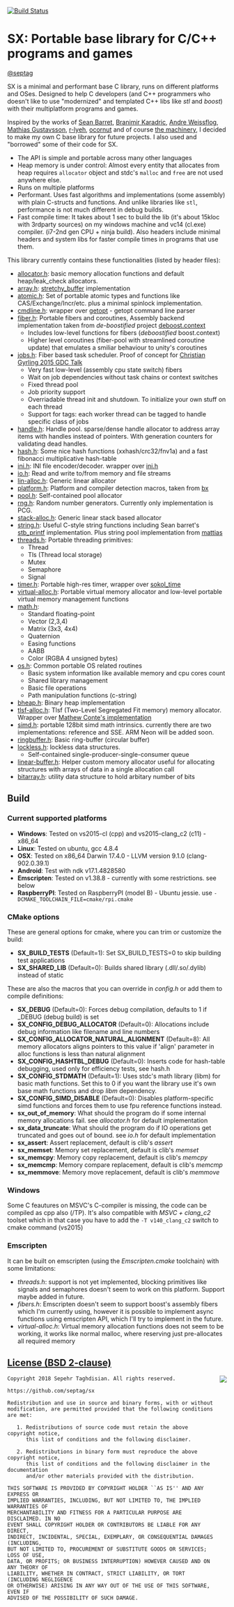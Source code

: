 [![Build Status](https://travis-ci.org/septag/sx.svg?branch=master)](https://travis-ci.org/septag/sx)

# SX: Portable base library for C/C++ programs and games
[@septag](https://twitter.com/septagh)

SX is a minimal and performant base C library, runs on different platforms and OSes. Designed to help C developers (and C++ programmers who doesn't like to use "modernized" and templated C++ libs like _stl_ and _boost_) with their multiplatform programs and games.

Inspired by the works of [Sean Barret](https://github.com/nothings), [Branimir Karadric](https://github.com/bkaradzic), [Andre Weissflog](https://github.com/floooh), [Mathias Gustavsson](https://github.com/mattiasgustavsson), [r-lyeh](https://github.com/r-lyeh), [ocornut](https://github.com/ocornut) and of course [the machinery](https://www.ourmachinery.com), I decided to make my own C base library for future projects. I also used and "borrowed" some of their code for SX.

- The API is simple and portable across many other languages
- Heap memory is under control: Almost every entity that allocates from heap requires `allocator` object and stdc's `malloc` and `free` are not used anywhere else.
- Runs on multiple platforms
- Performant. Uses fast algorithms and implementations (some assembly) with plain C-structs and functions. And unlike libraries like `stl`, performance is not much different in debug builds. 
- Fast compile time: It takes about 1 sec to build the lib (it's about 15kloc with 3rdparty sources) on my windows machine and vc14 (cl.exe) compiler. (i7-2nd gen CPU + ninja build). Also headers include minimal headers and system libs for faster compile times in programs that use them.

This library currently contains these functionalities (listed by header files):

- [allocator.h](include/sx/allocator.h): basic memory allocation functions and default heap/leak_check allocators. 
- [array.h](include/sx/array.h): [stretchy_buffer](https://github.com/nothings/stb/blob/master/stretchy_buffer.h) implementation
- [atomic.h](include/sx/atomic.h): Set of portable atomic types and functions like CAS/Exchange/Incr/etc. plus a minimal spinlock implementation.
- [cmdline.h](include/sx/cmdline.h): wrapper over [getopt](https://github.com/wc-duck/getopt) - getopt command line parser
- [fiber.h](include/sx/fiber.h): Portable fibers and coroutines, Assembly backend implementation taken from _de-boostified_ project [deboost.context](https://github.com/septag/deboost.context)
	- Includes low-level functions for fibers (_deboostified_ boost.context)
	- Higher level coroutines (fiber-pool with streamlined coroutine update) that emulates a smiliar behaviour to unity's coroutines
- [jobs.h](include/sx/jobs.h): Fiber based task scheduler. Proof of concept for [Christian Gyrling 2015 GDC Talk](http://gdcvault.com/play/1022186/Parallelizing-the-Naughty-Dog-Engine)
	- Very fast low-level (assembly cpu state switch) fibers
	- Wait on job dependencies without task chains or context switches
	- Fixed thread pool
	- Job priority support
	- Overriadable thread init and shutdown. To initialize your own stuff on each thread
	- Support for tags: each worker thread can be tagged to handle specific class of jobs
- [handle.h](include/sx/handle.h): Handle pool. sparse/dense handle allocator to address array items with handles instead of pointers. With generation counters for validating dead handles.
- [hash.h](include/sx/hash.h):  Some nice hash functions (xxhash/crc32/fnv1a) and a fast fibonacci multiplicative hash-table
- [ini.h](include/sx/ini.h): INI file encoder/decoder. wrapper over [ini.h](https://github.com/mattiasgustavsson/libs/blob/master/ini.h)
- [io.h](include/sx/io.h): Read and write to/from memory and file streams
- [lin-alloc.h](include/sx/lin-alloc.h): Generic linear allocator
- [platform.h](include/sx/platform.h): Platform and compiler detection macros, taken from [bx](https://github.com/bkaradzic/bx)
- [pool.h](include/sx/pool.h): Self-contained pool allocator
- [rng.h](include/sx/rng.h): Random number generators. Currently only implementation is PCG.
- [stack-alloc.h](include/sx/stack-alloc.h): Generic linear stack based allocator
- [string.h](include/sx/string.h): Useful C-style string functions including Sean barret's [stb_printf](http://github.com/nothings/stb) implementation. Plus string pool implementation from [mattias](https://github.com/mattiasgustavsson/libs/blob/master/strpool.h)
- [threads.h](include/sx/threads.h): Portable threading primitives:
	- Thread
	- Tls (Thread local storage)
	- Mutex
	- Semaphore
	- Signal
- [timer.h](include/sx/timer.h): Portable high-res timer, wrapper over [sokol_time](https://github.com/floooh/sokol)
- [virtual-alloc.h](include/sx/virtual-alloc.h): Portable virtual memory allocator and low-level portable virtual memory management functions
- [math.h](include/sx/math.h): 
	- Standard floating-point
	- Vector (2,3,4)
	- Matrix (3x3, 4x4)
	- Quaternion
	- Easing functions
	- AABB
	- Color (RGBA 4 unsigned bytes)
- [os.h](include/sx/os.h): Common portable OS related routines
	- Basic system information like available memory and cpu cores count
	- Shared library management
	- Basic file operations
	- Path manipulation functions (c-string)
- [bheap.h](include/sx/bheap.h): Binary heap implementation
- [tlsf-alloc.h](include/sx/tlsf-alloc.h): Tlsf (Two-Level Segregated Fit memory) memory allocator. Wrapper over [Mathew Conte's implementation](http://tlsf.baisoku.org)
- [simd.h](include/sx/simd.h): portable 128bit simd math intrinsics. currently there are two implementations: reference and SSE. ARM Neon will be added soon.
- [ringbuffer.h](include/sx/ringbuffer.h): Basic ring-buffer (circular buffer)
- [lockless.h](include/sx/lockless.h): lockless data structures. 
  - Self-contained single-producer-single-consumer queue
- [linear-buffer.h](include/sx/linear-buffer.h): Helper custom memory allocator useful for allocating structures with arrays of data in a single allocation call
- [bitarray.h](include/sx/bitarray.h): utility data structure to hold arbitary number of bits

## Build
### Current supported platforms

- **Windows**: Tested on vs2015-cl (cpp) and vs2015-clang_c2 (c11) - x86_64
- **Linux**: Tested on ubuntu, gcc 4.8.4
- **OSX**: Tested on x86_64 Darwin 17.4.0 - LLVM version 9.1.0 (clang-902.0.39.1)
- **Android**: Test with ndk v17.1.4828580
- **Emscripten**: Tested on v1.38.8 - currently with some restrictions. see below
- **RaspberryPI**: Tested on RaspberryPI (model B) - Ubuntu jessie. use `-DCMAKE_TOOLCHAIN_FILE=cmake/rpi.cmake`

### CMake options

These are general options for cmake, where you can trim or customize the build:  

- **SX_BUILD_TESTS** (Default=1): Set SX_BUILD_TESTS=0 to skip building test applications
- **SX_SHARED_LIB** (Default=0): Builds shared library (.dll/.so/.dylib) instead of static

These are also the macros that you can override in _config.h_ or add them to compile definitions:

- **SX_DEBUG** (Default=0): Forces debug compilation, defaults to 1 if _DEBUG (debug build) is set
- **SX_CONFIG_DEBUG_ALLOCATOR** (Default=0): Allocations include debug information like filename and line numbers
- **SX_CONFIG_ALLOCATOR_NATURAL_ALIGNMENT** (Default=8): All memory allocators aligns pointers to this value if 'align' parameter in alloc functions is less than natural alignment
- **SX_CONFIG_HASHTBL_DEBUG** (Default=0): Inserts code for hash-table debugging, used only for efficiency tests, see hash.h
- **SX_CONFIG_STDMATH** (Default=1): Uses stdc's math library (libm) for basic math functions. Set this to 0 if you want the library use it's own base math functions and drop _libm_ dependency.
- **SX_CONFIG_SIMD_DISABLE** (Default=0): Disables platform-specific simd functions and forces them to use fpu reference functions instead.
- **sx_out_of_memory**: What should the program do if some internal memory allocations fail. see _allocator.h_ for default implementation
- **sx_data_truncate**: What should the program do if IO operations get truncated and goes out of bound. see _io.h_ for default implementation
- **sx_assert**: Assert replacement, default is clib's _assert_
- **sx_memset**: Memory set replacement, default is clib's _memset_
- **sx_memcpy**: Memory copy replacement, default is clib's _memcpy_
- **sx_memcmp**: Memory compare replacement, default is clib's _memcmp_
- **sx_memmove**: Memory move replacement, default is clib's _memmove_

### Windows
Some C feautures on MSVC's C-compiler is missing, the code can be compiled as cpp also (/TP). It's also compatible with *MSVC + clang_c2* toolset which in that case you have to add the ```-T v140_clang_c2``` switch to cmake command (vs2015)

### Emscripten

It can be built on emscripten (using the _Emscripten.cmake_ toolchain) with some limitations:

- _threads.h_: support is not yet implemented, blocking primitives like signals and semaphores doesn't seem to work on this platform. Support maybe added in future.
- _fibers.h_: Emscripten doesn't seem to support boost's assembly fibers which I'm currently using, however it is possible to implement async functions using emscripten API, which I'll try to implement in the future.
- _virtual-alloc.h_: Virtual memory allocation functions does not seem to be working, it works like normal malloc, where reserving just pre-allocates all required memory


[License (BSD 2-clause)](https://github.com/septag/sx/blob/master/LICENSE)
--------------------------------------------------------------------------

<a href="http://opensource.org/licenses/BSD-2-Clause" target="_blank">
<img align="right" src="http://opensource.org/trademarks/opensource/OSI-Approved-License-100x137.png">
</a>

	Copyright 2018 Sepehr Taghdisian. All rights reserved.
	
	https://github.com/septag/sx
	
	Redistribution and use in source and binary forms, with or without
	modification, are permitted provided that the following conditions are met:
	
	   1. Redistributions of source code must retain the above copyright notice,
	      this list of conditions and the following disclaimer.
	
	   2. Redistributions in binary form must reproduce the above copyright notice,
	      this list of conditions and the following disclaimer in the documentation
	      and/or other materials provided with the distribution.
	
	THIS SOFTWARE IS PROVIDED BY COPYRIGHT HOLDER ``AS IS'' AND ANY EXPRESS OR
	IMPLIED WARRANTIES, INCLUDING, BUT NOT LIMITED TO, THE IMPLIED WARRANTIES OF
	MERCHANTABILITY AND FITNESS FOR A PARTICULAR PURPOSE ARE DISCLAIMED. IN NO
	EVENT SHALL COPYRIGHT HOLDER OR CONTRIBUTORS BE LIABLE FOR ANY DIRECT,
	INDIRECT, INCIDENTAL, SPECIAL, EXEMPLARY, OR CONSEQUENTIAL DAMAGES (INCLUDING,
	BUT NOT LIMITED TO, PROCUREMENT OF SUBSTITUTE GOODS OR SERVICES; LOSS OF USE,
	DATA, OR PROFITS; OR BUSINESS INTERRUPTION) HOWEVER CAUSED AND ON ANY THEORY OF
	LIABILITY, WHETHER IN CONTRACT, STRICT LIABILITY, OR TORT (INCLUDING NEGLIGENCE
	OR OTHERWISE) ARISING IN ANY WAY OUT OF THE USE OF THIS SOFTWARE, EVEN IF
	ADVISED OF THE POSSIBILITY OF SUCH DAMAGE.
